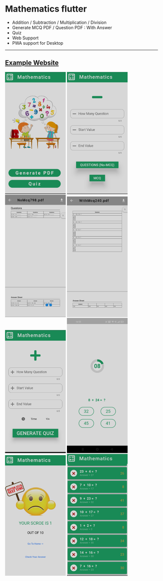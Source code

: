 # Mathematics flutter

* Addition / Subtraction / Multiplication / Division 
* Generate MCQ PDF / Question PDF : With Answer
* Quiz
* Web Support
* PWA support for Desktop

<hr/>
<h2><a href='https://mathamatics-7ffdd.web.app/'>Example Website</a></h2>

<img src="https://raw.githubusercontent.com/Djsmk123/Mathematics/mathematics-new/Screenshots/Phone Screenshot 1.jpg" width="200"> 
<img src="https://raw.githubusercontent.com/Djsmk123/Mathematics/mathematics-new/Screenshots/Phone%20Screenshot%203.jpg" width="200"> 
<img src="https://raw.githubusercontent.com/Djsmk123/Mathematics/mathematics-new/Screenshots/Phone%20Screenshot%204.jpg" width="200"> 
<img src="https://raw.githubusercontent.com/Djsmk123/Mathematics/mathematics-new/Screenshots/Phone%20Screenshot%205.jpg" width="200"> 
<img src="https://raw.githubusercontent.com/Djsmk123/Mathematics/mathematics-new/Screenshots/Phone%20Screenshot%207.jpg" width="200"> 
<img src="https://raw.githubusercontent.com/Djsmk123/Mathematics/mathematics-new/Screenshots/Phone%20Screenshot%208.jpg" width="200">
<img src="https://raw.githubusercontent.com/Djsmk123/Mathematics/mathematics-new/Screenshots/Phone%20Screenshot%209.jpg" width="200">
<img src="https://raw.githubusercontent.com/Djsmk123/Mathematics/mathematics-new/Screenshots/Phone%20Screenshot%2010.jpg" width="200">
